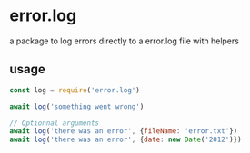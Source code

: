 # error.log
a package to log errors directly to a error.log file with helpers

## usage
```javascript
const log = require('error.log')

await log('something went wrong')

// Optionnal arguments
await log('there was an error', {fileName: 'error.txt'})
await log('there was an error', {date: new Date('2012')})
```